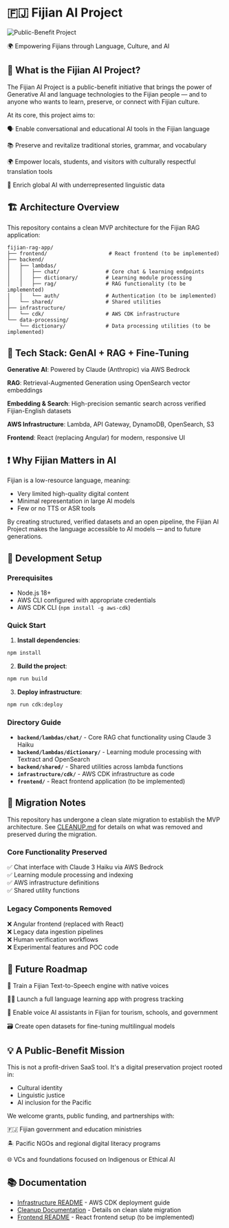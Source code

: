 # 🇫🇯 Fijian AI Project

![Public-Benefit Project](https://img.shields.io/badge/public--benefit-Fijian%20AI-blueviolet)

🌍 Empowering Fijians through Language, Culture, and AI

## 🧠 What is the Fijian AI Project?

The Fijian AI Project is a public-benefit initiative that brings the power of Generative AI and language technologies to the Fijian people — and to anyone who wants to learn, preserve, or connect with Fijian culture.

At its core, this project aims to:

🗣️ Enable conversational and educational AI tools in the Fijian language

📚 Preserve and revitalize traditional stories, grammar, and vocabulary

🌍 Empower locals, students, and visitors with culturally respectful translation tools

🧠 Enrich global AI with underrepresented linguistic data

## 🏗️ Architecture Overview

This repository contains a clean MVP architecture for the Fijian RAG application:

```
fijian-rag-app/
├── frontend/                    # React frontend (to be implemented)
├── backend/
│   ├── lambdas/
│   │   ├── chat/               # Core chat & learning endpoints
│   │   ├── dictionary/         # Learning module processing  
│   │   ├── rag/                # RAG functionality (to be implemented)
│   │   └── auth/               # Authentication (to be implemented)
│   └── shared/                 # Shared utilities
├── infrastructure/
│   └── cdk/                    # AWS CDK infrastructure
└── data-processing/
    └── dictionary/             # Data processing utilities (to be implemented)
```

## 🔧 Tech Stack: GenAI + RAG + Fine-Tuning

**Generative AI**: Powered by Claude (Anthropic) via AWS Bedrock

**RAG**: Retrieval-Augmented Generation using OpenSearch vector embeddings

**Embedding & Search**: High-precision semantic search across verified Fijian-English datasets

**AWS Infrastructure**: Lambda, API Gateway, DynamoDB, OpenSearch, S3

**Frontend**: React (replacing Angular) for modern, responsive UI

## ❗ Why Fijian Matters in AI

Fijian is a low-resource language, meaning:

- Very limited high-quality digital content
- Minimal representation in large AI models
- Few or no TTS or ASR tools

By creating structured, verified datasets and an open pipeline, the Fijian AI Project makes the language accessible to AI models — and to future generations.

## 🚀 Development Setup

### Prerequisites

- Node.js 18+ 
- AWS CLI configured with appropriate credentials
- AWS CDK CLI (`npm install -g aws-cdk`)

### Quick Start

1. **Install dependencies**:
```bash
npm install
```

2. **Build the project**:
```bash
npm run build
```

3. **Deploy infrastructure**:
```bash
npm run cdk:deploy
```

### Directory Guide

- **`backend/lambdas/chat/`** - Core RAG chat functionality using Claude 3 Haiku
- **`backend/lambdas/dictionary/`** - Learning module processing with Textract and OpenSearch  
- **`backend/shared/`** - Shared utilities across lambda functions
- **`infrastructure/cdk/`** - AWS CDK infrastructure as code
- **`frontend/`** - React frontend application (to be implemented)

## 🔄 Migration Notes

This repository has undergone a clean slate migration to establish the MVP architecture. See [CLEANUP.md](./CLEANUP.md) for details on what was removed and preserved during the migration.

### Core Functionality Preserved

✅ Chat interface with Claude 3 Haiku via AWS Bedrock  
✅ Learning module processing and indexing  
✅ AWS infrastructure definitions  
✅ Shared utility functions  

### Legacy Components Removed

❌ Angular frontend (replaced with React)  
❌ Legacy data ingestion pipelines  
❌ Human verification workflows  
❌ Experimental features and POC code  

## 🚀 Future Roadmap

🎤 Train a Fijian Text-to-Speech engine with native voices

🧑‍🏫 Launch a full language learning app with progress tracking

🧭 Enable voice AI assistants in Fijian for tourism, schools, and government

🗃️ Create open datasets for fine-tuning multilingual models

## 💡 A Public-Benefit Mission

This is not a profit-driven SaaS tool. It's a digital preservation project rooted in:

- Cultural identity
- Linguistic justice  
- AI inclusion for the Pacific

We welcome grants, public funding, and partnerships with:

🇫🇯 Fijian government and education ministries

🏝️ Pacific NGOs and regional digital literacy programs

🌐 VCs and foundations focused on Indigenous or Ethical AI

## 📚 Documentation

- [Infrastructure README](./infrastructure/cdk/README.md) - AWS CDK deployment guide
- [Cleanup Documentation](./CLEANUP.md) - Details on clean slate migration
- [Frontend README](./frontend/README.md) - React frontend setup (to be implemented)


